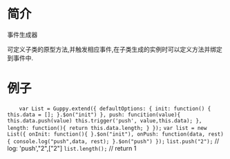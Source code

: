 # 简介

事件生成器

可定义子类的原型方法,并触发相应事件,在子类生成的实例时可以定义方法并绑定到事件中.

# 例子

        `var List = Guppy.extend({
            defaultOptions: {
                init: function() {
                    this.data = [];
                }.$on("init")
            },
            push: funcition(value){
                this.data.push(value)
                this.trigger('push', value,this.data);
            },
            length: function(){
                return this.data.length;
            }
        });`
        `var list = new List({
            onInit: function(){
            }.$on("init"),
            onPush: function(data, rest) {
                console.log("push",data, rest);
            }.$on("push")
        });`
        `list.push("2");`   // log:   'push',"2",["2"]
        `list.length();`  // return 1


